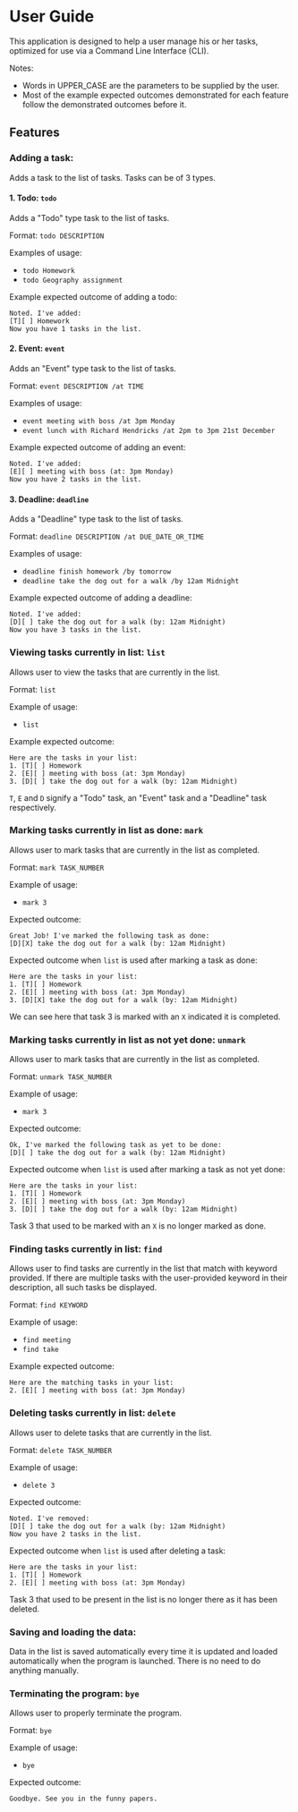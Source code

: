 # User Guide
This application is designed to help a user manage his or her tasks, optimized for use via a 
Command Line Interface (CLI). 

Notes: 
- Words in UPPER_CASE are the parameters to be supplied by the user.
- Most of the example expected outcomes demonstrated for each feature follow the demonstrated outcomes before it.

## Features

### Adding a task: 

Adds a task to the list of tasks. Tasks can be of 3 types.

#### 1. Todo: `todo`

Adds a "Todo" type task to the list of tasks. 

Format: `todo DESCRIPTION`

Examples of usage:
- `todo Homework`
- `todo Geography assignment`

Example expected outcome of adding a todo:
```
Noted. I've added:
[T][ ] Homework
Now you have 1 tasks in the list.
```

#### 2. Event: `event`

Adds an "Event" type task to the list of tasks. 

Format: `event DESCRIPTION /at TIME`

Examples of usage:
- `event meeting with boss /at 3pm Monday`
- `event lunch with Richard Hendricks /at 2pm to 3pm 21st December `

Example expected outcome of adding an event:
```
Noted. I've added:
[E][ ] meeting with boss (at: 3pm Monday)
Now you have 2 tasks in the list.
```

#### 3. Deadline: `deadline`

Adds a "Deadline" type task to the list of tasks.

Format: `deadline DESCRIPTION /at DUE_DATE_OR_TIME`

Examples of usage:
- `deadline finish homework /by tomorrow`
- `deadline take the dog out for a walk /by 12am Midnight`

Example expected outcome of adding a deadline:
```
Noted. I've added:
[D][ ] take the dog out for a walk (by: 12am Midnight)
Now you have 3 tasks in the list.
```

### Viewing tasks currently in list: `list`

Allows user to view the tasks that are currently in the list. 

Format: `list`

Example of usage:
- `list`

Example expected outcome:
```
Here are the tasks in your list:
1. [T][ ] Homework
2. [E][ ] meeting with boss (at: 3pm Monday)
3. [D][ ] take the dog out for a walk (by: 12am Midnight)
```
`T`, `E` and `D` signify a "Todo" task, an "Event" task and a "Deadline" task respectively.

### Marking tasks currently in list as done: `mark`

Allows user to mark tasks that are currently in the list as completed.

Format: `mark TASK_NUMBER`

Example of usage:
- `mark 3`

Expected outcome:
```
Great Job! I've marked the following task as done:
[D][X] take the dog out for a walk (by: 12am Midnight)
```

Expected outcome when `list` is used after marking a task as done:
```
Here are the tasks in your list:
1. [T][ ] Homework
2. [E][ ] meeting with boss (at: 3pm Monday)
3. [D][X] take the dog out for a walk (by: 12am Midnight)
```
We can see here that task 3 is marked with an `X` indicated it is completed.


### Marking tasks currently in list as not yet done: `unmark`

Allows user to mark tasks that are currently in the list as completed.

Format: `unmark TASK_NUMBER`

Example of usage:
- `mark 3`

Expected outcome:
```
Ok, I've marked the following task as yet to be done:
[D][ ] take the dog out for a walk (by: 12am Midnight)
```

Expected outcome when `list` is used after marking a task as not yet done:
```
Here are the tasks in your list:
1. [T][ ] Homework
2. [E][ ] meeting with boss (at: 3pm Monday)
3. [D][ ] take the dog out for a walk (by: 12am Midnight)
```
Task 3 that used to be marked with an `X` is no longer marked as done. 

### Finding tasks currently in list: `find`

Allows user to find tasks are currently in the list that match with keyword provided.
If there are multiple tasks with the user-provided keyword in their description, all such tasks be displayed. 

Format: `find KEYWORD`

Example of usage:
- `find meeting`
- `find take`

Example expected outcome:
```
Here are the matching tasks in your list:
2. [E][ ] meeting with boss (at: 3pm Monday)
```

### Deleting tasks currently in list: `delete`

Allows user to delete tasks that are currently in the list.

Format: `delete TASK_NUMBER`

Example of usage:
- `delete 3`

Expected outcome:
```
Noted. I've removed:
[D][ ] take the dog out for a walk (by: 12am Midnight)
Now you have 2 tasks in the list.
```

Expected outcome when `list` is used after deleting a task:
```
Here are the tasks in your list:
1. [T][ ] Homework
2. [E][ ] meeting with boss (at: 3pm Monday)
```
Task 3 that used to be present in the list is no longer there as it has been deleted.

### Saving and loading the data:

Data in the list is saved automatically every time it is updated and loaded automatically when the program is launched.
There is no need to do anything manually. 

### Terminating the program: `bye`

Allows user to properly terminate the program. 

Format: `bye`

Example of usage:
- `bye`

Expected outcome:
```
Goodbye. See you in the funny papers.
```

